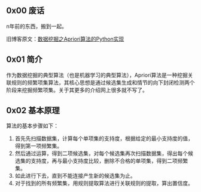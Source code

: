 ## 0x00 废话

n年前的东西，搬到一起。

旧博客原文：[数据挖掘之Apriori算法的Python实现](https://blog.csdn.net/SKI_12/article/details/78003975)

## 0x01 简介

作为数据挖掘的典型算法（也是机器学习的典型算法），Apriori算法是一种挖掘关联规则的频繁项集算法，其核心思想是通过候选集生成和情节的向下封闭检测两个阶段来挖掘频繁项集。关于其更多的介绍网上很多就不写了。

## 0x02 基本原理

算法的基本步骤如下：
1. 首先先扫描数据集，计算每个单项集的支持度，根据给定的最小支持度的值，得到第一项频繁集。
2. 然后通过运算，得到二项候选集，对每个候选集再次扫描数据集，得出每个候选集的支持度，再与最小支持度比较，删除不合格的单项集，得到二项频繁集。 
3. 如此进行下去，直到不能连接产生新的候选集为止。
4. 对于找到的所有频繁集，用规则提取算法进行关联规则的提取，算出置信度。